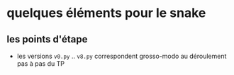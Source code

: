 # quelques éléments pour le snake

## les points d'étape

* les versions `v0.py` .. `v8.py` correspondent grosso-modo au déroulement pas à pas du TP

